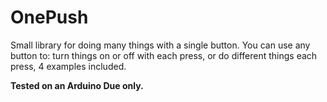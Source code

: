 # OnePush

Small library for doing many things with a single button. You can use any button to: turn things on or off with each press, or do different things each press, 4 examples included.

**Tested on an Arduino Due only.**
